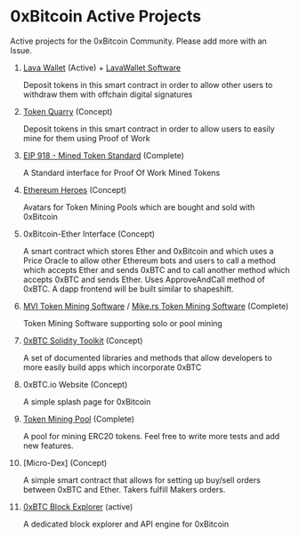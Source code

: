 # 0xBitcoin Active Projects

Active projects for the 0xBitcoin Community. Please add more with an Issue.

1.  [Lava Wallet](https://github.com/admazzola/lava-wallet)  (Active) + [LavaWallet Software](https://github.com/lavawallet)
  
      Deposit tokens in this smart contract in order to allow other users to withdraw them with offchain digital signatures

2. [Token Quarry](https://github.com/0xbitcoin/token-quarry) (Concept)
  
      Deposit tokens in this smart contract in order to allow users to easily mine for them using Proof of Work 

3. [EIP 918 - Mined Token Standard](https://github.com/ethereum/EIPs/pull/918) (Complete)

      A Standard interface for Proof Of Work Mined Tokens

4. [Ethereum Heroes](https://github.com/admazzola/ethereum-heroes) (Concept)

      Avatars for Token Mining Pools which are bought and sold with 0xBitcoin 
        
5. 0xBitcoin-Ether Interface (Concept)

      A smart contract which stores Ether and 0xBitcoin and which uses a Price Oracle to allow other Ethereum bots and users to call a method which accepts Ether and sends 0xBTC and to call another method which accepts 0xBTC and sends Ether.  Uses ApproveAndCall method of 0xBTC.  A dapp frontend will be built similar to shapeshift.

6. [MVI Token Mining Software](https://github.com/mining-visualizer/MVis-tokenminer)  / [Mike.rs Token Mining Software](https://github.com/azlehria/0xbitcoin-gpuminer)  (Complete)

      Token Mining Software supporting solo or pool mining 

7. [0xBTC Solidity Toolkit](https://github.com/0xbitcoin/solidity-tools)  (Concept)

      A set of documented libraries and methods that allow developers to more easily build apps which incorporate 0xBTC 

8.  0xBTC.io Website   (Concept)

    A simple splash page for 0xBitcoin 
    
9. [Token Mining Pool](https://github.com/0xbitcoin/tokenpool)  (Complete)

      A pool for mining ERC20 tokens.  Feel free to write more tests and add new features.
      
10. [Micro-Dex]  (Concept)

      A simple smart contract that allows for setting up buy/sell orders between 0xBTC and Ether.  Takers fulfill Makers orders.
      
      
11. [0xBTC Block Explorer](http://explorer.0xbtc.io)  (active)

      A dedicated block explorer and API engine for 0xBitcoin
